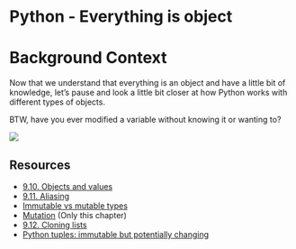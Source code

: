 # Python - Everything is object

# Background Context
Now that we understand that everything is an object and have a little bit of knowledge, let’s pause and look a little bit closer at how Python works with different types of objects.

BTW, have you ever modified a variable without knowing it or wanting to? 

![](https://s3.amazonaws.com/intranet-projects-files/holbertonschool-higher-level_programming+/252/r_208403_QPSN8.jpg)

## Resources

* [9.10. Objects and values](https://intranet.alxswe.com/rltoken/MrtBogRzYETxnSKG97E7Sg)
* [9.11. Aliasing](https://intranet.alxswe.com/rltoken/Ro-7kVXtmWyAeOXEw7RhSg)
* [Immutable vs mutable types](https://intranet.alxswe.com/rltoken/X1lEmkwQRWI3fP4W7bq_qw)
* [Mutation](https://intranet.alxswe.com/rltoken/6d5UiQ__13J1EU8BdddCyg) (Only this chapter)
* [9.12. Cloning lists]()
* [Python tuples: immutable but potentially changing]()
